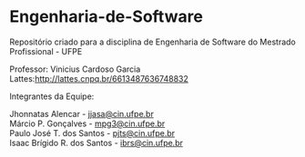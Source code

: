 # Engenharia-de-Software
Repositório criado para a disciplina de Engenharia de Software do Mestrado Profissional - UFPE

Professor: Vinicius Cardoso Garcia
Lattes:http://lattes.cnpq.br/6613487636748832

Integrantes da Equipe:

Jhonnatas Alencar - jjasa@cin.ufpe.br <br />
Márcio P. Gonçalves  - mpg3@cin.ufpe.br <br />
Paulo José T. dos Santos  - pjts@cin.ufpe.br <br />
Isaac Brígido R. dos Santos - ibrs@cin.ufpe.br <br />
